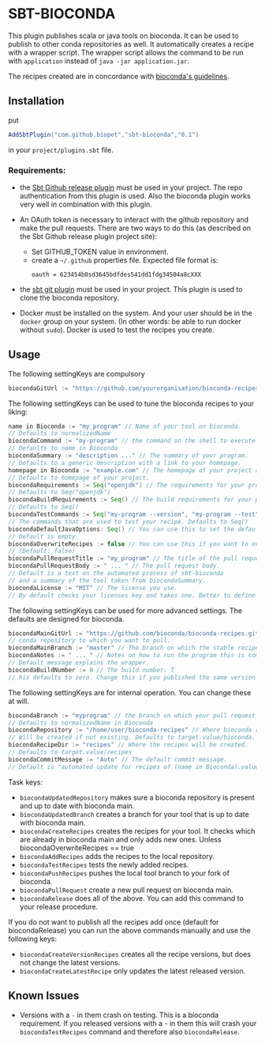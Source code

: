 # SBT-BIOCONDA
This plugin publishes scala or java tools on bioconda. 
It can be used to publish to other conda repositories as well. 
It automatically creates a recipe with a wrapper script. The wrapper script
allows the command to be run with `application` instead of `java -jar application.jar`. 

The recipes created are in concordance with [bioconda's guidelines](https://bioconda.github.io/guidelines.html#guidelines).

## Installation

put
```scala
AddSbtPlugin("com.github.biopet","sbt-bioconda","0.1")
```
in your `project/plugins.sbt` file.
### Requirements:
- the [Sbt Github release plugin](https://github.com/ohnosequences/sbt-github-release)
must be used in your project. The repo authentication from
this plugin is used. Also the bioconda plugin works very well in combination with this plugin.
- An OAuth token is necessary to interact with the github repository and make the pull requests.
There are two ways to do this (as described on the Sbt Github release plugin project site):
    - Set GITHUB_TOKEN value in environment.
    - create a `~/.github` properties file. Expected file format is: 
        ```
        oauth = 623454b0sd3645bdfdes541dd1fdg34504a8cXXX
        ```

- the [sbt git plugin]() must be used in your project.
This plugin is used to clone the bioconda repository.
- Docker must be installed on the system. And your user should be in the
`docker` group on your system. (In other words: be able to run docker without `sudo`).
Docker is used to test the recipes you create.


## Usage
The following settingKeys are compulsory
```scala
biocondaGitUrl := "https://github.com/yourorganisation/bioconda-recipes" // your personal fork of bioconda-recipes
```
The following settingKeys can be used to tune the bioconda recipes to your liking:
```scala
name in Bioconda := "my_program" // Name of your tool on bioconda. 
// Defaults to normalizedName
biocondaCommand := "my-program" // the command on the shell to execute your program. 
// Defaults to name in Bioconda
biocondaSummary := "description ..." // The summary of your program. 
// Defaults to a generic description with a link to your homepage.
homepage in Bioconda := "example.com" // The homepage of your project as displayed on bioconda. 
// Defaults to homepage of your project.
biocondaRequirements := Seq("openjdk") // The requirements for your project. 
// Defaults to Seq("openjdk")
biocondaBuildRequirements := Seq() // The build requirements for your project. 
// Defaults to Seq()
biocondaTestCommands := Seq("my-program --version", "my-program --test") 
// The commands that are used to test your recipe. Defaults to Seq()
biocondaDefaultJavaOptions: Seq() // You can use this to set the default memory options. 
// Default is empty.
biocondaOverwriteRecipes := false // You can use this if you want to overwrite previously published recipes.
// (Default: false)
biocondaPullRequestTitle := "my_program" // The title of the pull request on github.
biocondaPullRequestBody := " ... " // The pull request body. 
// Default is a text on the automated process of sbt-bioconda 
// and a summary of the tool taken from biocondaSummary.
biocondaLicense := "MIT" // The license you use. 
// By default checks your licenses key and takes one. Better to define this explicitly.
```
The following settingKeys can be used for more advanced settings. 
The defaults are designed for bioconda. 
```scala
biocondaMainGitUrl := "https://github.com/bioconda/bioconda-recipes.git" 
// conda repository to which you want to pull.
biocondaMainBranch := "master" // The branch on which the stable recipes on the conda repository are defined.
biocondaNotes := " ... " // Notes on how to run the program this is compulsory for bioconda. 
// Default message explains the wrapper.
biocondaBuildNumber := 0 // The build number. T
// his defaults to zero. Change this if you published the same version twice. (This should never happen!)
```

The following settingKeys are for internal operation. You can change these at will.
```scala
biocondaBranch := "myprogram" // the branch on which your pull request is created. 
// Defaults to normalizedName in Bioconda
biocondaRepository := "/home/user/bioconda-recipes" // Where bioconda repository is located. 
// Will be created if not existing. Defaults to target.value/bioconda. 
biocondaRecipeDir := "recipes" // Where the recipes will be created.
// Defaults to target.value/recipes
biocondaCommitMessage := "Auto" // The default commit message.
// Default is "automated update for recipes of (name in Bioconda).value. 
```

Task keys:
- `biocondaUpdatedRepository` makes sure a bioconda repository is present and up to date
with bioconda main.
- `biocondaUpdatedBranch` creates a branch for your tool that is up to date with bioconda main.
- `biocondaCreateRecipes` creates the recipes for your tool. 
It checks which are already in bioconda main and only adds new ones. Unless biocondaOverwriteRecipes == true
- `biocondaAddRecipes` adds the recipes to the local repository.
- `biocondaTestRecipes` tests the newly added recipes.
- `biocondaPushRecipes` pushes the local tool branch to your fork of bioconda.
- `biocondaPullRequest` create a new pull request on bioconda main.
- `biocondaRelease` does all of the above. You can add this command to your release procedure.

If you do not want to publish all the recipes add once (default for biocondaRelease) you can 
run the above commands manually and use the following keys:
- `biocondaCreateVersionRecipes` creates all the recipe versions, but does not change the latest versions.
- `biocondaCreateLatestRecipe` only updates the latest released version.

## Known Issues

- Versions with a `-` in them crash on testing. This is a bioconda requirement.
If you released versions with a - in them this will crash your `biocondaTestRecipes` command 
and therefore also `biocondaRelease`.

